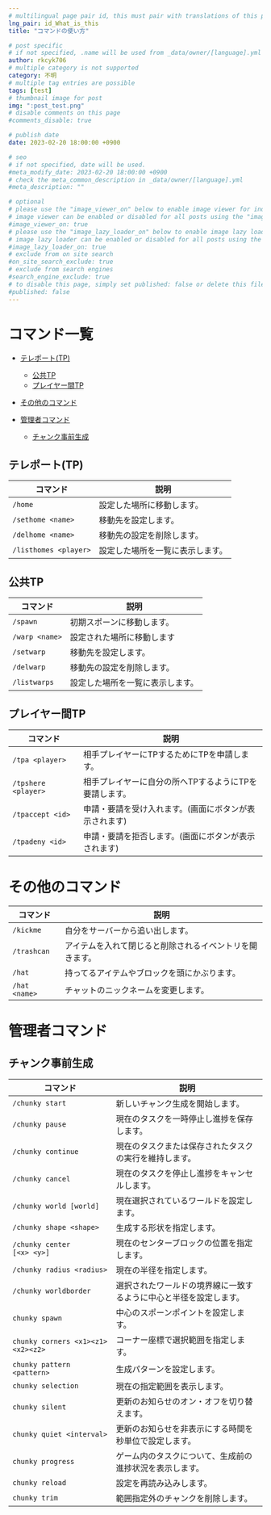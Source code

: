 ```yaml
---
# multilingual page pair id, this must pair with translations of this page. (This name must be unique)
lng_pair: id_What_is_this
title: "コマンドの使い方"

# post specific
# if not specified, .name will be used from _data/owner/[language].yml
author: rkcyk706
# multiple category is not supported
category: 不明
# multiple tag entries are possible
tags: [test]
# thumbnail image for post
img: ":post_test.png"
# disable comments on this page
#comments_disable: true

# publish date
date: 2023-02-20 18:00:00 +0900

# seo
# if not specified, date will be used.
#meta_modify_date: 2023-02-20 18:00:00 +0900
# check the meta_common_description in _data/owner/[language].yml
#meta_description: ""

# optional
# please use the "image_viewer_on" below to enable image viewer for individual pages or posts (_posts/ or [language]/_posts folders).
# image viewer can be enabled or disabled for all posts using the "image_viewer_posts: true" setting in _data/conf/main.yml.
#image_viewer_on: true
# please use the "image_lazy_loader_on" below to enable image lazy loader for individual pages or posts (_posts/ or [language]/_posts folders).
# image lazy loader can be enabled or disabled for all posts using the "image_lazy_loader_posts: true" setting in _data/conf/main.yml.
#image_lazy_loader_on: true
# exclude from on site search
#on_site_search_exclude: true
# exclude from search engines
#search_engine_exclude: true
# to disable this page, simply set published: false or delete this file
#published: false
---
```


# コマンド一覧

- [テレポート(TP)](#tp)
  
  - [公共TP](#public_tp)
  - [プレイヤー間TP](#player_tp)

- [その他のコマンド](#misc_command)

- [管理者コマンド](#admin_command)
  
  - [チャンク事前生成](#chunk_pregen)

## テレポート(TP) <a id="tp"></a>

| コマンド                  | 説明               |
| --------------------- | ---------------- |
| `/home`               | 設定した場所に移動します。    |
| `/sethome <name>`     | 移動先を設定します。       |
| `/delhome <name>`     | 移動先の設定を削除します。    |
| `/listhomes <player>` | 設定した場所を一覧に表示します。 |

## 公共TP <a id="public_tp"></a>

| コマンド           | 説明               |
| -------------- | ---------------- |
| `/spawn`       | 初期スポーンに移動します。    |
| `/warp <name>` | 設定された場所に移動します    |
| `/setwarp`     | 移動先を設定します。       |
| `/delwarp`     | 移動先の設定を削除します。    |
| `/listwarps`   | 設定した場所を一覧に表示します。 |

## プレイヤー間TP <a id="player_tp"></a>

| コマンド                | 説明                            |
| ------------------- | ----------------------------- |
| `/tpa <player>`     | 相手プレイヤーにTPするためにTPを申請します。      |
| `/tpshere <player>` | 相手プレイヤーに自分の所へTPするようにTPを要請します。 |
| `/tpaccept <id>`    | 申請・要請を受け入れます。(画面にボタンが表示されます)  |
| `/tpadeny <id>`     | 申請・要請を拒否します。(画面にボタンが表示されます)   |



# その他のコマンド <a id="misc_command"></a>

| コマンド          | 説明                           |
| ------------- | ---------------------------- |
| `/kickme`     | 自分をサーバーから追い出します。             |
| `/trashcan`   | アイテムを入れて閉じると削除されるイベントリを開きます。 |
| `/hat`        | 持ってるアイテムやブロックを頭にかぶります。       |
| `/hat <name>` | チャットのニックネームを変更します。           |



# 管理者コマンド

## チャンク事前生成

| コマンド                              | 説明                                |
| --------------------------------- | --------------------------------- |
| `/chunky start`                   | 新しいチャンク生成を開始します。                  |
| `/chunky pause`                   | 現在のタスクを一時停止し進捗を保存します。             |
| `/chunky continue`                | 現在のタスクまたは保存されたタスクの実行を維持します。       |
| `/chunky cancel`                  | 現在のタスクを停止し進捗をキャンセルします。            |
| `/chunky world [world]`           | 現在選択されているワールドを設定します。              |
| `/chunky shape <shape>`           | 生成する形状を指定します。                     |
| `/chunky center [<x> <y>]`        | 現在のセンターブロックの位置を指定します。             |
| `/chunky radius <radius>`         | 現在の半径を指定します。                      |
| `/chunky worldborder`             | 選択されたワールドの境界線に一致するように中心と半径を設定します。 |
| `chunky spawn`                    | 中心のスポーンポイントを設定します。                |
| `chunky corners <x1><z1><x2><z2>` | コーナー座標で選択範囲を指定します。                |
| `chunky pattern <pattern>`        | 生成パターンを設定します。                     |
| `chunky selection`                | 現在の指定範囲を表示します。                    |
| `chunky silent`                   | 更新のお知らせのオン・オフを切り替えます。             |
| `chunky quiet <interval>`         | 更新のお知らせを非表示にする時間を秒単位で設定します。       |
| `chunky progress`                 | ゲーム内のタスクについて、生成前の進捗状況を表示します。      |
| `chunky reload`                   | 設定を再読み込みします。                      |
| `chunky trim`                     | 範囲指定外のチャンクを削除します。                 |
